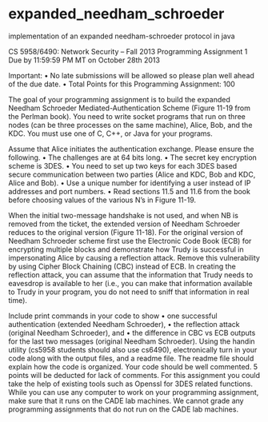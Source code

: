 expanded_needham_schroeder
==========================

implementation of an expanded needham-schroeder protocol in java


CS 5958/6490: Network Security – Fall 2013 
Programming Assignment 1 
Due by 11:59:59 PM MT on October 28th 2013 
 
Important: 
• No late submissions will be allowed so please plan well ahead of the due date. 
• Total Points for this Programming Assignment: 100 
 
The goal of your programming assignment is to build the expanded Needham Schroeder 
Mediated-Authentication Scheme (Figure 11-19 from the Perlman book). You need to 
write socket programs that run on three nodes (can be three processes on the same 
machine), Alice, Bob, and the KDC. You must use one of C, C++, or Java for your 
programs. 
 
Assume that Alice initiates the authentication exchange. Please ensure the following. 
• The challenges are at 64 bits long. 
• The secret key encryption scheme is 3DES. 
• You need to set up two keys for each 3DES based secure communication between 
two parties (Alice and KDC, Bob and KDC, Alice and Bob). 
• Use a unique number for identifying a user instead of IP addresses and port numbers. 
• Read sections 11.5 and 11.6 from the book before choosing values of the various N’s 
in Figure 11-19. 
 
When the initial two-message handshake is not used, and when NB is removed from the 
ticket, the extended version of Needham Schroeder reduces to the original version 
(Figure 11-18). For the original version of Needham Schroeder scheme first use the 
Electronic Code Book (ECB) for encrypting multiple blocks and demonstrate how Trudy 
is successful in impersonating Alice by causing a reflection attack. Remove this 
vulnerability by using Cipher Block Chaining (CBC) instead of ECB. In creating the 
reflection attack, you can assume that the information that Trudy needs to eavesdrop is 
available to her (i.e., you can make that information available to Trudy in your program, 
you do not need to sniff that information in real time). 
 
Include print commands in your code to show 
• one successful authentication (extended Needham Schroeder), 
• the reflection attack (original Needham Schroeder), and 
• the difference in CBC vs ECB outputs for the last two messages (original Needham 
Schroeder). 
Using the handin utility (cs5958 students should also use cs6490), electronically turn in 
your code along with the output files, and a readme file. The readme file should explain 
how the code is organized. Your code should be well commented. 5 points will be 
deducted for lack of comments. For this assignment you could take the help of existing 
tools such as Openssl for 3DES related functions. While you can use any computer to 
work on your programming assignment, make sure that it runs on the CADE lab 
machines. We cannot grade any programming assignments that do not run on the CADE 
lab machines. 
